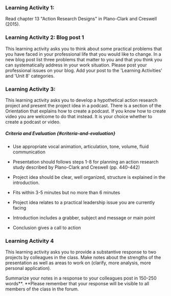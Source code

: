 ### Learning Activity 1:

Read chapter 13 "Action Research Designs" in Plano-Clark and Creswell \(2015\).

### Learning Activity 2: Blog post 1

This learning activity asks you to think about some practical problems that you have faced in your professional life that you would like to change.  In a new blog post list three problems that matter to you and that you think you can systematically address in your work situation.  Please post your professional issues on your blog. Add your post to the 'Learning Activities' and 'Unit 8' categories.

### Learning Activity 3:

This learning activity asks you to develop a hypothetical action research project and present the project idea in a podcast. There is a section of the Orientation that explains how to create a podcast. If you know how to create video you are welcome to do that instead. It is your choice whether to create a podcast or video.

##### Criteria and Evaluation {#criteria-and-evaluation}

* Use appropriate vocal animation, articulation, tone, volume, fluid communication

* Presentation should follows steps 1-8 for planning an action research study described by Plano-Clark and Creswell \(pp. 440-442\)
* Project idea should be clear, well organized, structure is explained in the introduction.
* Fits within 3-5 minutes but no more than 6 minutes
* Project idea relates to a practical leadership issue you are currently facing 
* Introduction includes a grabber, subject and message or main point
* Conclusion gives a call to action

### Learning Activity 4

This learning activity asks you to provide a substantive response to two projects by colleagues in the class.  Make notes about the strengths of the presentation as well as areas to work on \(clarify, more analysis, more personal application\).

Summarize your notes in a response to your colleagues post in 150-250 words**.  **Please remember that your response will be visible to all members of the class in the forum.

